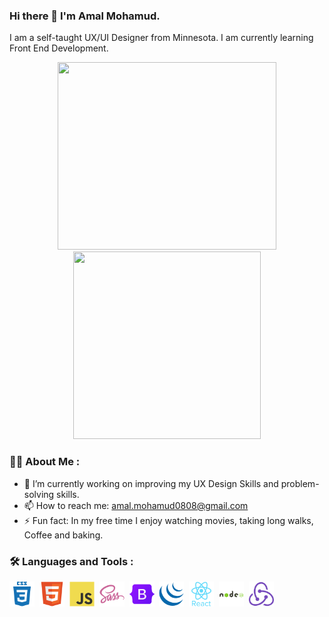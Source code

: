 ### Hi there 👋 I'm Amal Mohamud.
I am a self-taught UX/UI Designer from Minnesota. I am currently learning Front End Development.

<!--
**AmalM2/AmalM2** is a ✨ _special_ ✨ repository because its `README.md` (this file) appears on your GitHub profile.
-->

<div align="center">
  <img src="https://media.giphy.com/media/L1R1tvI9svkIWwpVYr/giphy.gif" width="350" height=300"/>
  <img src="https://media.giphy.com/media/3jVT4U5bilspG/giphy.gif" width="300" height=300"/>
                                                                                               
</div>

### :woman_technologist: About Me :

- 🔭 I’m currently working on improving my UX Design Skills and problem-solving skills.
- 📫 How to reach me: amal.mohamud0808@gmail.com
- ⚡ Fun fact: In my free time I enjoy watching movies, taking long walks, Coffee and baking.

### :hammer_and_wrench: Languages and Tools :

<div>
  <img src="https://github.com/devicons/devicon/blob/master/icons/css3/css3-plain-wordmark.svg"  title="CSS3" alt="CSS" width="40" height="40"/>&nbsp;
  <img src="https://github.com/devicons/devicon/blob/master/icons/html5/html5-original.svg" title="HTML5" alt="HTML" width="40" height="40"/>&nbsp;
  <img src="https://github.com/devicons/devicon/blob/master/icons/javascript/javascript-original.svg" title="JavaScript" alt="JavaScript" width="40" height="40"/>&nbsp;
   <img src="https://github.com/devicons/devicon/blob/master/icons/sass/sass-original.svg" title="Sass" alt="Sass" width="40" height="40"/>&nbsp;
  <img src="https://github.com/devicons/devicon/blob/master/icons/bootstrap/bootstrap-original.svg" title="Bootstrap" alt="Bootstrap" width="40" height="40"/>&nbsp;
   <img src="https://github.com/devicons/devicon/blob/master/icons/jquery/jquery-original.svg" title="jQuery" alt="jQuery" width="40" height="40"/>&nbsp;
  <img src="https://github.com/devicons/devicon/blob/master/icons/react/react-original-wordmark.svg" title="React" alt="React" width="40" height="40"/>&nbsp;
  <img src="https://github.com/devicons/devicon/blob/master/icons/nodejs/nodejs-original-wordmark.svg" title="NodeJS" alt="NodeJS" width="40" height="40"/>&nbsp;
  <img src="https://github.com/devicons/devicon/blob/master/icons/redux/redux-original.svg" title="Redux" alt="Redux " width="40" height="40"/>&nbsp;
</div>


